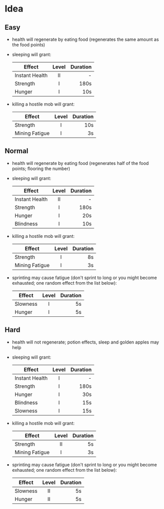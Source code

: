 # Idea

## Easy
- health will regenerate by eating food (regenerates the same amount as the food points)
- sleeping will grant:

    | Effect              | Level | Duration |
    | ------------------- | :---: | -------: |
    | Instant Health      | II    | -        |
    | Strength            | I     | 180s     |
    | Hunger              | I     | 10s      |

- killing a hostile mob will grant:

    | Effect              | Level | Duration |
    | ------------------- | :---: | -------: |
    | Strength            | I     | 10s      |
    | Mining Fatigue      | I     | 3s       |

## Normal
- health will regenerate by eating food (regenerates half of the food points; flooring the number)
- sleeping will grant:

    | Effect              | Level | Duration |
    | ------------------- | :---: | -------: |
    | Instant Health      | II    | -        |
    | Strength            | I     | 180s     |
    | Hunger              | I     | 20s      |
    | Blindness           | I     | 10s      |

- killing a hostile mob will grant:

    | Effect              | Level | Duration |
    | ------------------- | :---: | -------: |
    | Strength            | I     | 8s       |
    | Mining Fatigue      | I     | 3s       |

- sprinting may cause fatigue (don't sprint to long or you might become exhausted; one random effect from the list below):

    | Effect              | Level | Duration |
    | ------------------- | :---: | -------: |
    | Slowness            | I     | 5s       |
    | Hunger              | I     | 5s       |

## Hard
- health will not regenerate; potion effects, sleep and golden apples may help
- sleeping will grant:

    | Effect              | Level | Duration |
    | ------------------- | :---: | -------: |
    | Instant Health      | I     | -        |
    | Strength            | I     | 180s     |
    | Hunger              | I     | 30s      |
    | Blindness           | I     | 15s      |
    | Slowness            | I     | 15s      |

- killing a hostile mob will grant:

    | Effect              | Level | Duration |
    | ------------------- | :---: | -------: |
    | Strength            | II    | 5s       |
    | Mining Fatigue      | I     | 3s       |

- sprinting may cause fatigue (don't sprint to long or you might become exhausted; one random effect from the list below):

    | Effect              | Level | Duration |
    | ------------------- | :---: | -------: |
    | Slowness            | II    | 5s       |
    | Hunger              | II    | 5s       |